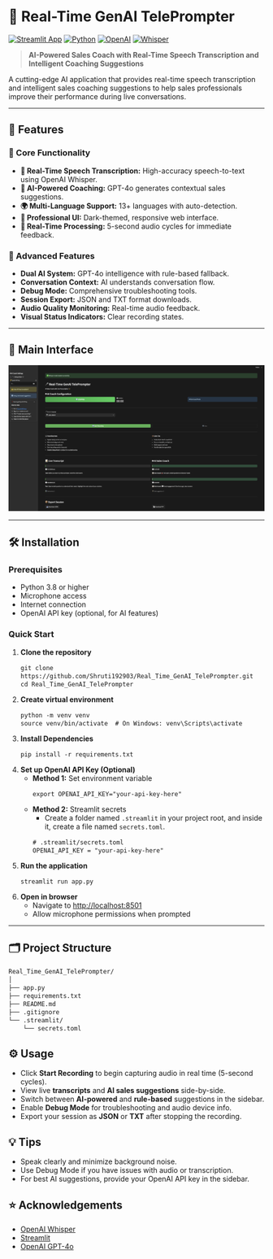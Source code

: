 # 🎤 Real-Time GenAI TelePrompter

[![Streamlit App](https://static.streamlit.io/badges/streamlit_badge_black_white.svg)](https://streamlit.io/)
[![Python](https://img.shields.io/badge/python-3.8+-blue.svg)](https://www.python.org/downloads/)
[![OpenAI](https://img.shields.io/badge/OpenAI-GPT--4o-green.svg)](https://openai.com/)
[![Whisper](https://img.shields.io/badge/OpenAI-Whisper-orange.svg)](https://github.com/openai/whisper)

> **AI-Powered Sales Coach with Real-Time Speech Transcription and Intelligent Coaching Suggestions**

A cutting-edge AI application that provides real-time speech transcription and intelligent sales coaching suggestions to help sales professionals improve their performance during live conversations.

---

## 🌟 Features

### 🎯 Core Functionality

- **🎤 Real-Time Speech Transcription:** High-accuracy speech-to-text using OpenAI Whisper.
- **🤖 AI-Powered Coaching:** GPT-4o generates contextual sales suggestions.
- **🌍 Multi-Language Support:** 13+ languages with auto-detection.
- **📱 Professional UI:** Dark-themed, responsive web interface.
- **🔄 Real-Time Processing:** 5-second audio cycles for immediate feedback.

### 🚀 Advanced Features

- **Dual AI System:** GPT-4o intelligence with rule-based fallback.
- **Conversation Context:** AI understands conversation flow.
- **Debug Mode:** Comprehensive troubleshooting tools.
- **Session Export:** JSON and TXT format downloads.
- **Audio Quality Monitoring:** Real-time audio feedback.
- **Visual Status Indicators:** Clear recording states.

---

## 📸 Main Interface

![Main Interface](Interface.png)

---

## 🛠️ Installation

### Prerequisites

- Python 3.8 or higher
- Microphone access
- Internet connection
- OpenAI API key (optional, for AI features)

### Quick Start

1. **Clone the repository**
    ```
    git clone https://github.com/Shruti192903/Real_Time_GenAI_TelePrompter.git
    cd Real_Time_GenAI_TelePrompter
    ```
2. **Create virtual environment**
    ```
    python -m venv venv
    source venv/bin/activate  # On Windows: venv\Scripts\activate
    ```
3. **Install Dependencies**
    ```
    pip install -r requirements.txt
    ```
4. **Set up OpenAI API Key (Optional)**
    - **Method 1:** Set environment variable
        ```
        export OPENAI_API_KEY="your-api-key-here"
        ```
    - **Method 2:** Streamlit secrets
        - Create a folder named `.streamlit` in your project root, and inside it, create a file named `secrets.toml`.
        ```
        # .streamlit/secrets.toml
        OPENAI_API_KEY = "your-api-key-here"
        ```
5. **Run the application**
    ```
    streamlit run app.py
    ```
6. **Open in browser**
    - Navigate to [http://localhost:8501](http://localhost:8501)
    - Allow microphone permissions when prompted

---

## 🗂️ Project Structure
``` 
Real_Time_GenAI_TelePrompter/
│
├── app.py
├── requirements.txt
├── README.md
├── .gitignore
└── .streamlit/
    └── secrets.toml
```

## ⚙️ Usage

-   Click **Start Recording** to begin capturing audio in real time (5-second cycles).
-   View live **transcripts** and **AI sales suggestions** side-by-side.
-   Switch between **AI-powered** and **rule-based** suggestions in the sidebar.
-   Enable **Debug Mode** for troubleshooting and audio device info.
-   Export your session as **JSON** or **TXT** after stopping the recording.

## 💡 Tips

-   Speak clearly and minimize background noise.
-   Use Debug Mode if you have issues with audio or transcription.
-   For best AI suggestions, provide your OpenAI API key in the sidebar.

  ## ⭐ Acknowledgements

-   [OpenAI Whisper](https://github.com/openai/whisper)
-   [Streamlit](https://streamlit.io/)
-   [OpenAI GPT-4o](https://openai.com/)
